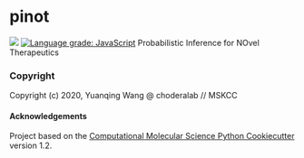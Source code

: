 pinot
==============================
[//]: # (Badges)

![](https://github.com/choderalab/pinot/workflows/CI/badge.svg)
[![Language grade: JavaScript](https://img.shields.io/lgtm/grade/javascript/g/choderalab/pinot.svg?logo=lgtm&logoWidth=18)](https://lgtm.com/projects/g/choderalab/pinot/context:javascript)
Probabilistic Inference for NOvel Therapeutics

### Copyright

Copyright (c) 2020, Yuanqing Wang @ choderalab // MSKCC


#### Acknowledgements
 
Project based on the 
[Computational Molecular Science Python Cookiecutter](https://github.com/molssi/cookiecutter-cms) version 1.2.
